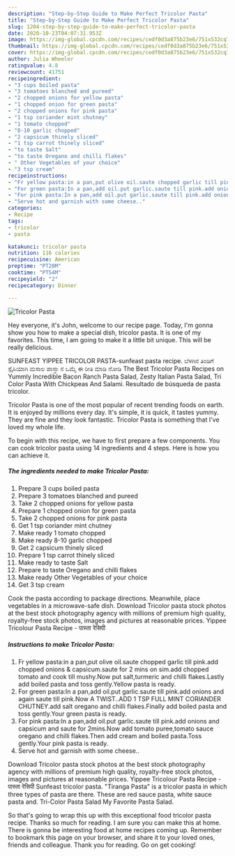 ```yaml
---
description: "Step-by-Step Guide to Make Perfect Tricolor Pasta"
title: "Step-by-Step Guide to Make Perfect Tricolor Pasta"
slug: 1204-step-by-step-guide-to-make-perfect-tricolor-pasta
date: 2020-10-23T04:07:31.953Z
image: https://img-global.cpcdn.com/recipes/cedf0d3a875b23e6/751x532cq70/tricolor-pasta-recipe-main-photo.jpg
thumbnail: https://img-global.cpcdn.com/recipes/cedf0d3a875b23e6/751x532cq70/tricolor-pasta-recipe-main-photo.jpg
cover: https://img-global.cpcdn.com/recipes/cedf0d3a875b23e6/751x532cq70/tricolor-pasta-recipe-main-photo.jpg
author: Julia Wheeler
ratingvalue: 4.8
reviewcount: 41751
recipeingredient:
- "3 cups boiled pasta"
- "3 tomatoes blanched and pureed"
- "2 chopped onions for yellow pasta"
- "1 chopped onion for green pasta"
- "2 chopped onions for pink pasta"
- "1 tsp coriander mint chutney"
- "1 tomato chopped"
- "8-10 garlic chopped"
- "2 capsicum thinely sliced"
- "1 tsp carrot thinely sliced"
- "to taste Salt"
- "to taste Oregano and chilli flakes"
- " Other Vegetables of your choice"
- "3 tsp cream"
recipeinstructions:
- "Fr yellow pasta:in a pan,put olive oil.saute chopped garlic till pink.add chopped onions &amp; capsicum.saute for 2 mins on sim.add chopped tomato and cook till mushy.Now put salt,turmeric and chilli flakes.Lastly add boiled pasta and toss gently.Yellow pasta is ready."
- "For green pasta:In a pan,add oil.put garlic.saute till pink.add onions and again saute till pink.Now A TWIST..ADD 1 TSP FULL MINT CORIANDER CHUTNEY.add salt oregano and chilli flakes.Finally add boiled pasta and toss gently.Your green pasta is ready."
- "For pink pasta:In a pan,add oil.put garlic.saute till pink.add onions and capsicum and saute for 2mins.Now add tomato puree,tomato sauce oregano and chilli flakes.Then add cream and boiled pasta.Toss gently.Your pink pasta is ready."
- "Serve hot and garnish with some cheese.."
categories:
- Recipe
tags:
- tricolor
- pasta

katakunci: tricolor pasta 
nutrition: 116 calories
recipecuisine: American
preptime: "PT20M"
cooktime: "PT54M"
recipeyield: "2"
recipecategory: Dinner

---
```



![Tricolor Pasta](https://img-global.cpcdn.com/recipes/cedf0d3a875b23e6/751x532cq70/tricolor-pasta-recipe-main-photo.jpg)

Hey everyone, it's John, welcome to our recipe page. Today, I'm gonna show you how to make a special dish, tricolor pasta. It is one of my favorites. This time, I am going to make it a little bit unique. This will be really delicious.

SUNFEAST YIPPEE TRICOLOR PASTA-sunfeast pasta recipe. ಬೆಳಗಿನ ತಿಂಡಿಗೆ ಸ್ಪೈಸಿಯಾಗಿ ಮಸಾಲ ಪಾಸ್ತಾ ನ ಒಮ್ಮೆ ಈ ರೀತಿ ಮಾಡಿ ನೋಡಿ The Best Tricolor Pasta Recipes on Yummly Incredible Bacon Ranch Pasta Salad, Zesty Italian Pasta Salad, Tri Color Pasta With Chickpeas And Salami. Resultado de búsqueda de pasta tricolor.

Tricolor Pasta is one of the most popular of recent trending foods on earth. It is enjoyed by millions every day. It's simple, it is quick, it tastes yummy. They are fine and they look fantastic. Tricolor Pasta is something that I've loved my whole life.


To begin with this recipe, we have to first prepare a few components. You can cook tricolor pasta using 14 ingredients and 4 steps. Here is how you can achieve it.

<!--inarticleads1-->

##### The ingredients needed to make Tricolor Pasta:

1. Prepare 3 cups boiled pasta
1. Prepare 3 tomatoes blanched and pureed
1. Take 2 chopped onions for yellow pasta
1. Prepare 1 chopped onion for green pasta
1. Take 2 chopped onions for pink pasta
1. Get 1 tsp coriander mint chutney
1. Make ready 1 tomato chopped
1. Make ready 8-10 garlic chopped
1. Get 2 capsicum thinely sliced
1. Prepare 1 tsp carrot thinely sliced
1. Make ready to taste Salt
1. Prepare to taste Oregano and chilli flakes
1. Make ready  Other Vegetables of your choice
1. Get 3 tsp cream


Cook the pasta according to package directions. Meanwhile, place vegetables in a microwave-safe dish. Download Tricolor pasta stock photos at the best stock photography agency with millions of premium high quality, royalty-free stock photos, images and pictures at reasonable prices. Yippee Tricolour Pasta Recipe - पास्ता रेसिपी 

<!--inarticleads2-->

##### Instructions to make Tricolor Pasta:

1. Fr yellow pasta:in a pan,put olive oil.saute chopped garlic till pink.add chopped onions &amp; capsicum.saute for 2 mins on sim.add chopped tomato and cook till mushy.Now put salt,turmeric and chilli flakes.Lastly add boiled pasta and toss gently.Yellow pasta is ready.
1. For green pasta:In a pan,add oil.put garlic.saute till pink.add onions and again saute till pink.Now A TWIST..ADD 1 TSP FULL MINT CORIANDER CHUTNEY.add salt oregano and chilli flakes.Finally add boiled pasta and toss gently.Your green pasta is ready.
1. For pink pasta:In a pan,add oil.put garlic.saute till pink.add onions and capsicum and saute for 2mins.Now add tomato puree,tomato sauce oregano and chilli flakes.Then add cream and boiled pasta.Toss gently.Your pink pasta is ready.
1. Serve hot and garnish with some cheese..


Download Tricolor pasta stock photos at the best stock photography agency with millions of premium high quality, royalty-free stock photos, images and pictures at reasonable prices. Yippee Tricolour Pasta Recipe - पास्ता रेसिपी Sunfeast tricolor pasta. &#34;Tiranga Pasta&#34; is a tricolor pasta in which three types of pasta are there. These are red sauce pasta, white sauce pasta and. Tri-Color Pasta Salad My Favorite Pasta Salad. 

So that's going to wrap this up with this exceptional food tricolor pasta recipe. Thanks so much for reading. I am sure you can make this at home. There is gonna be interesting food at home recipes coming up. Remember to bookmark this page on your browser, and share it to your loved ones, friends and colleague. Thank you for reading. Go on get cooking!

